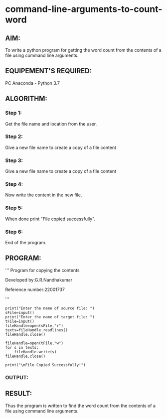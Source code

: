 # command-line-arguments-to-count-word
## AIM:
To write a python program for getting the word count from the contents of a file using command line arguments.
## EQUIPEMENT'S REQUIRED: 
PC
Anaconda - Python 3.7
## ALGORITHM: 
### Step 1:
Get the file name and location from the user.

### Step 2: 
Give a new file name to create a copy of a file content
 
### Step 3: 
Give a new file name to create a copy of a file content

### Step 4:
Now write the content in the new file.

### Step 5: 
When done print "File copied successfully".

### Step 6:
End of the program.

## PROGRAM:
'''
Program for copying the contents

Developed by:G.R.Nandhakumar

Reference number:22001737

'''
```
print("Enter the name of source file: ")
sFile=input()
print("Enter the name of target file: ")
tFile=input()
fileHandle=open(sFile,"r")
texts=fileHandle.readlines()
fileHandle.close()

fileHandle=open(tFile,"w")
for s in texts:
    fileHandle.write(s)
fileHandle.close()

print("\nFile Copied Successfully!")
```

### OUTPUT:



## RESULT:
Thus the program is written to find the word count from the contents of a file using command line arguments.
